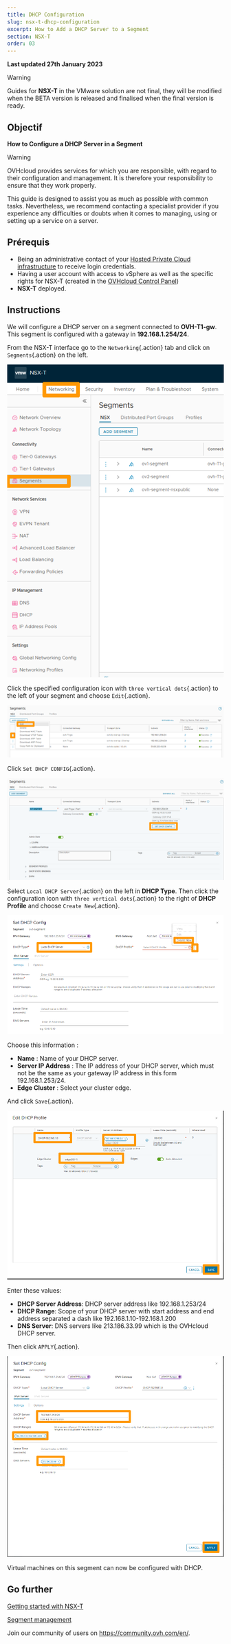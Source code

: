 ```yaml
---
title: DHCP Configuration
slug: nsx-t-dhcp-configuration
excerpt: How to Add a DHCP Server to a Segment
section: NSX-T
order: 03
---
```


**Last updated 27th January 2023**

> [!warning]
> Guides for **NSX-T** in the VMware solution are not final, they will be modified when the BETA version is released and finalised when the final version is ready.
>


## Objectif

**How to Configure a DHCP Server in a Segment**

> [!warning]
> OVHcloud provides services for which you are responsible, with regard to their configuration and management. It is therefore your responsibility to ensure that they work properly.
>
> This guide is designed to assist you as much as possible with common tasks. Nevertheless, we recommend contacting a specialist provider if you experience any difficulties or doubts when it comes to managing, using or setting up a service on a server.
>

## Prérequis

- Being an administrative contact of your [Hosted Private Cloud infrastructure](https://www.ovhcloud.com/en/enterprise/products/hosted-private-cloud/) to receive login credentials.
- Having a user account with access to vSphere as well as the specific rights for NSX-T (created in the [OVHcloud Control Panel](https://ca.ovh.com/auth/?action=gotomanager&from=https://www.ovh.com/world/&ovhSubsidiary=we))
- **NSX-T** deployed.

## Instructions

We will configure a DHCP server on a segment connected to **OVH-T1-gw**. This segment is configured with a gateway in **192.168.1.254/24**.

From the NSX-T interface go to the `Networking`{.action} tab and click on `Segments`{.action} on the left.

![01 add DHCP ON Segment 01](images/01-add-dhcp-on-segment01.png)

Click the specified configuration icon with `three vertical dots`{.action} to the left of your segment and choose `Edit`{.action}.

![01 add DHCP ON Segment 02](images/01-add-dhcp-on-segment02.png)

Click `Set DHCP CONFIG`{.action}.

![01 add DHCP ON Segment 03](images/01-add-dhcp-on-segment03.png)

Select `Local DHCP Server`{.action} on the left in **DHCP Type**. Then click the configuration icon with `three vertical dots`{.action} to the right of **DHCP Profile** and choose `Create New`{.action}.

![01 add DHCP ON Segment 04](images/01-add-dhcp-on-segment04.png)

Choose this information :

* **Name** : Name of your DHCP server.
* **Server IP Address** : The IP address of your DHCP server, which must not be the same as your gateway IP address in this form 192.168.1.253/24.
* **Edge Cluster** : Select your cluster edge.

And click `Save`{.action}.

![01 add DHCP ON Segment 05](images/01-add-dhcp-on-segment05.png)

Enter these values:

* **DHCP Server Address**: DHCP server address like 192.168.1.253/24
* **DHCP Range**: Scope of your DHCP server with start address and end address separated a dash like 192.168.1.10-192.168.1.200
* **DNS Server**: DNS servers like 213.186.33.99 which is the OVHcloud DHCP server.

Then click `APPLY`{.action}.

![01 add DHCP ON Segment 06](images/01-add-dhcp-on-segment06.png)

Virtual machines on this segment can now be configured with DHCP.

## Go further <a name="gofurther"></a>

[Getting started with NSX-T](https://docs.ovh.com/us/en/private-cloud/nsx-t-first-steps/)

[Segment management](https://docs.ovh.com/us/en/nsx-t-segment-management/)

Join our community of users on <https://community.ovh.com/en/>.

